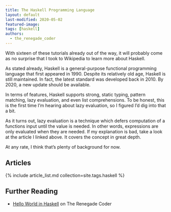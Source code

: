 ```yaml
---
title: The Haskell Programming Language
layout: default
last-modified: 2020-05-02
featured-image: 
tags: [haskell]
authors:
  - the_renegade_coder
---
```


With sixteen of these tutorials already out of the way, it will probably 
come as no surprise that I took to Wikipedia to learn more about Haskell.

As stated already, Haskell is a general-purpose functional programming 
language that first appeared in 1990. Despite its relatively old age, 
Haskell is still maintained. In fact, the latest standard was developed 
back in 2010. By 2020, a new update should be available.

In terms of features, Haskell supports strong, static typing, pattern 
matching, lazy evaluation, and even list comprehensions. To be honest, 
this is the first time I’m hearing about lazy evaluation, so I figured 
I’d dig into that a bit.

As it turns out, lazy evaluation is a technique which defers computation 
of a functions input until the value is needed. In other words, expressions 
are only evaluated when they are needed. If my explanation is bad, take a 
look at the article I linked above. It covers the concept in great depth.

At any rate, I think that’s plenty of background for now.

## Articles

{% include article_list.md collection=site.tags.haskell %}

## Further Reading

- [Hello World in Haskell][1] on The Renegade Coder

[1]: https://therenegadecoder.com/code/hello-world-in-haskell/
